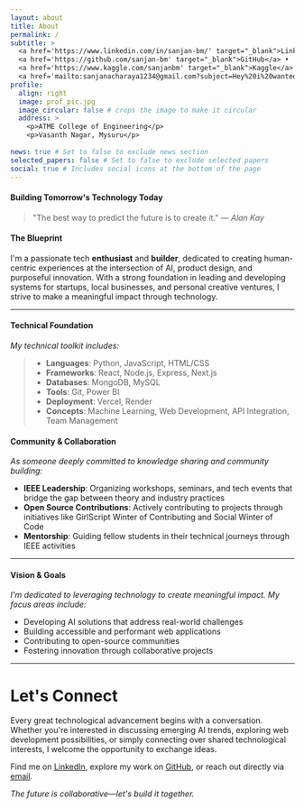 ```yaml
---
layout: about
title: About
permalink: /
subtitle: >
  <a href='https://www.linkedin.com/in/sanjan-bm/' target="_blank">LinkedIn</a> •
  <a href='https://github.com/sanjan-bm' target="_blank">GitHub</a> •
  <a href='https://www.kaggle.com/sanjanbm' target="_blank">Kaggle</a> •
  <a href='mailto:sanjanacharaya1234@gmail.com?subject=Hey%20i%20wanted%20to%20talk%20to%20you' target="_blank">Mail me</a>
profile:
  align: right
  image: prof_pic.jpg
  image_circular: false # crops the image to make it circular
  address: >
    <p>ATME College of Engineering</p>
    <p>Vasanth Nagar, Mysuru</p>
    
news: true # Set to false to exclude news section
selected_papers: false # Set to false to exclude selected papers
social: true # Includes social icons at the bottom of the page
---
```


#### Building Tomorrow's Technology Today

> "The best way to predict the future is to create it." — *Alan Kay*

#### **The Blueprint**

I'm a passionate tech **enthusiast** and **builder**, dedicated to creating human-centric experiences at the intersection of AI, product design, and purposeful innovation. With a strong foundation in leading and developing systems for startups, local businesses, and personal creative ventures, I strive to make a meaningful impact through technology.

---

#### **Technical Foundation**
*My technical toolkit includes:*

> - **Languages**: Python, JavaScript, HTML/CSS
> - **Frameworks**: React, Node.js, Express, Next.js
> - **Databases**: MongoDB, MySQL
> - **Tools**: Git, Power BI
> - **Deployment**: Vercel, Render
> - **Concepts**: Machine Learning, Web Development, API Integration, Team Management

#### **Community & Collaboration**

*As someone deeply committed to knowledge sharing and community building:*

- **IEEE Leadership**: Organizing workshops, seminars, and tech events that bridge the gap between theory and industry practices
- **Open Source Contributions**: Actively contributing to projects through initiatives like GirlScript Winter of Contributing and Social Winter of Code
- **Mentorship**: Guiding fellow students in their technical journeys through IEEE activities

---

####  **Vision & Goals**

*I'm dedicated to leveraging technology to create meaningful impact. My focus areas include:*

- Developing AI solutions that address real-world challenges
- Building accessible and performant web applications
- Contributing to open-source communities
- Fostering innovation through collaborative projects

---

# Let's Connect

Every great technological advancement begins with a conversation. Whether you're interested in discussing emerging AI trends, exploring web development possibilities, or simply connecting over shared technological interests, I welcome the opportunity to exchange ideas.

Find me on [LinkedIn](https://www.linkedin.com/in/sanjan-bm/), explore my work on [GitHub](https://github.com/sanjan-bm), or reach out directly via [email](mailto:sanjanacharaya1234@gmail.com).

*The future is collaborative—let's build it together.*
